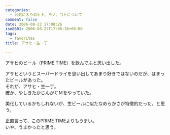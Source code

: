 ```yaml
---
categories:
  - お気に入りのヒト、モノ、コトについて
comment: false
date: 2006-08-22 17:00:26
iso8601: 2006-08-22T17:00:26+09:00
tags:
  - favorites
title: アサヒ・生一丁

---
```


<div class="entry-body">
  <p>アサヒのビール（PRIME TIME）を飲んでふと思い出した。</p>

  <p>アサヒというとスーパードライを思い出してあまり好きではないのだが、はまったビールがあった。<br />
    それが、アサヒ・生一丁。<br />
    確か、やしきたかじんがＣＭをやっていた。</p>

  <p>美化しているかもしれないが、生ビールに似たなめらかさが特徴的だった。と思う。</p>

  <p>正直言って、このPRIME TIMEよりもうまい。<br />
    いや、うまかったと思う。</p>
</div>
